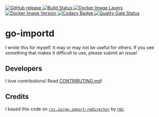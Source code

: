 <p><!-- spell-checker: disable -->
    <a href="https://github.com/docwhat/go-importd/releases">
        <img src="https://img.shields.io/github/release/docwhat/go-importd.svg" alt="GitHub release">
    </a>
    <a href="https://travis-ci.org/docwhat/go-importd">
        <img src="https://travis-ci.org/docwhat/go-importd.svg?branch=master" alt="Build Status">
    </a>
    <a href="http://microbadger.com/images/docwhat/go-importd" style="opacity: 1;">
        <img src="https://images.microbadger.com/badges/image/docwhat/go-importd.svg" alt="Docker Image Layers">
    </a>
    <a href="http://microbadger.com/images/docwhat/go-importd">
        <img src="https://images.microbadger.com/badges/version/docwhat/go-importd.svg" alt="Docker Image Version">
    </a>
    <a href="https://www.codacy.com/app/docwhat/go-importd?utm_source=github.com&amp;utm_medium=referral&amp;utm_content=docwhat/go-importd&amp;utm_campaign=Badge_Grade">
        <img src="https://api.codacy.com/project/badge/Grade/7aff05161c234e2a8b58749c651ee46c" alt="Codacy Badge">
    </a>
    <a href="https://sonarcloud.io/dashboard?id=docwhat_go-importd">
        <img src="https://sonarcloud.io/api/project_badges/measure?project=docwhat_go-importd&metric=alert_status" alt="Quality Gate Status">
    </a>
</p><!-- spell-checker: enable -->

# go-importd

I wrote this for myself. It may or may not be useful for others. If
you see something that makes it difficult to use, please submit an
issue!

## Developers

I love contributions! Read [CONTRIBUTING.md](CONTRIBUTING.md)!

## Credits

I based this code on
[`rsc.io/go-import-redirector`](http://rsc.io/go-import-redirector)
by [rsc](https://github.com/rsc.io).
